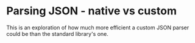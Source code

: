# Parsing JSON - native vs custom

This is an exploration of how much more efficient a custom JSON parser could be than the standard
library's one.